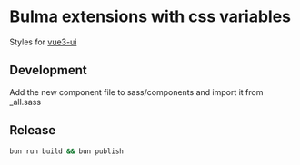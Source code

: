 # Bulma extensions with css variables

Styles for [vue3-ui](https://www.npmjs.com/package/@pathscale/vue3-ui)

## Development

Add the new component file to sass/components and import it from \_all.sass

## Release

```bash
bun run build && bun publish
```
